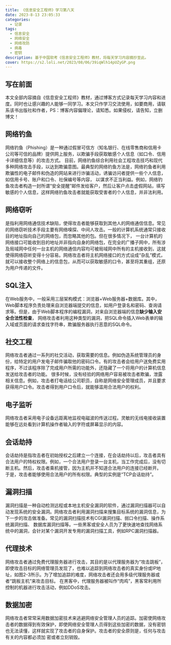 ```yaml
---
title: 《信息安全工程师》学习第八天
date: 2023-8-13 23:05:33
categories:
  - 记录
tags:
  - 信息安全
  - 网络安全
  - 网络攻防
  - 病毒
  - 密钥
description: 基于中国软考《信息安全工程师》教材，将每天学习内容摘抄至此。
cover: https://s2.loli.net/2023/08/06/39iqWlh14pUZyGP.png
---
```

## 写在前面
本文全部内容摘自《信息安全工程师》教材，通过博客方式记录每天学习内容和进度。同时也让感兴趣的人能够一同学习。本文只作学习交流使用，如要商用，请联系该书出版社和作者，PS：博客内容偏理论，请知悉。如果侵权，请告知，立删博文！
## 网络钓鱼
网络钓鱼（Phishing）是一种通过假冒可信方（知名银行、在线零售商和信用卡公司等可信的品牌）提供网上服务，以欺骗手段获取敏感个人信息（如口令、信用卡详细信息等）的攻击方式。
目前，网络钓鱼综合利用社会工程攻击技巧和现代多种网络攻击手段，以达到欺骗意图。最典型的网络钓鱼方法是，网络钓鱼者利用欺骗性的电子邮件和伪造的网站来进行诈骗活动，诱骗访问者提供一些个人信息，如信用卡号、账户和口令、社保编号等内容，
以谋求不正当利益。例如，网络钓鱼攻击者构造一封所谓“安全提醒”邮件发给客户，然后让客户点击虚假网站，填写敏感的个人信息，这样网络钓鱼攻击者就能获取受害者的个人信息，并非法利用。
## 网络窃听
是指利用网络通信技术缺陷，使得攻击者能够获取到其他人的网络通信信息。常见的网络窃听技术手段主要有网络嗅探、中间人攻击。一般的计算机系统通常只接收目的地址指向自己的网络包，而忽略其他的包。但在很多情况下，
一台计算机的网络接口可能收到目的地址并非指向自身的网络包，在完全的广播子网中，所有涉及局域网中任何一台主机的网络通信内容均可被局域网中所有的主机接收到，这就使得网络窃听变得十分容易。网络攻击者将主机网络接口的方式设成“杂乱”模式，
就可以接收整个网络上的信息包，从而可以获取敏感的口令，甚至将其重组，还原为用户传递的文件。
## SQL注入
在Web服务中，一般采用三层架构模式：浏览器+Web服务器+数据库。其中，Web脚本程序负责处理来自浏览器端提交的信息，如用户登录名和密码、查询请求等。但是，由于Web脚本程序的编程漏洞，对来自浏览器端的信息**缺少输入安全合法性检查**，
网络攻击者利用这种类型的漏洞，把SQL命令插入Web表单的输入域或页面的请求查找字符串，欺骗服务器执行恶意的SQL命令。
## 社交工程
网络攻击者通过一系列的社交活动，获取需要的信息。例如伪造系统管理员的身份，给特定的用户发电子邮件骗取他的密码口令。有的攻击者会给用户送免费实用程序，不过该程序除了完成用户所需的功能外，还隐藏了一个将用户的计算机信息发送给攻击者的功能。
很多时候，没有经验的网络用户容易被攻击者欺骗，泄露相关信息。例如，攻击者打电话给公司职员，自称是网络安全管理成员，并且要求获得用户口令。攻击者得到用户口令后，就能够滥用合法用户的权利。
## 电子监听
网络攻击者采用电子设备远距离地监视电磁波的传送过程。灵敏的无线电接收装置能够在远处看到计算机操作者输入的字符或屏幕显示的内容。
## 会话劫持
会话劫持是指攻击者在初始授权之后建立一个连接，在会话劫持以后，攻击者具有合法用户的特权权限。例如，一个合法用户登录一台主机，当工作完成后，没有切断主机。然后，攻击者乘机接管，因为主机并不知道合法用户的连接已经断开。
于是，攻击者能够使用合法用户的所有权限。典型的实例是“TCP会话劫持”。
## 漏洞扫描
漏洞扫描是一种自动检测远程或本地主机安全漏洞的软件，通过漏洞扫描器可以自动发现系统的安全漏洞。网络攻击者利用漏洞扫描来搜集目标系统的漏洞信息，为下一步的攻击做准备。常见的漏洞扫描技术有CGI漏洞扫描、弱口令扫描、操作系统漏洞扫描、
数据库漏洞扫描等。一些黑客或安全人员为了更快速地查找网络系统中的漏洞，会针对某个漏洞开发专用的漏洞扫描工具，例如RPC漏洞扫描器。
## 代理技术
网络攻击者通过免费代理服务器进行攻击，其目的是以代理服务器为“攻击跳板”，即使攻击目标的网络管理员发现了，也难以追踪到网络攻击者的真实身份或IP地址，如图2-3所示。为了增加追踪的难度，网络攻击者还会用多级代理服务器或者“跳板主机”来攻击目标。
在黑客中，代理服务器被叫作“肉鸡”，黑客常利用所控制的机器进行攻击活动，例如DDoS攻击。
## 数据加密
网络攻击者常常采用数据加密技术来逃避网络安全管理人员的追踪。加密使网络攻击者的数据得到有效保护，即使网络安全管理人员得到这些加密的数据，没有密钥也无法读懂，这样就实现了攻击者的自身保护。攻击者的安全原则是，任何与攻击有关的内容都必须加
密或者立刻销毁。

